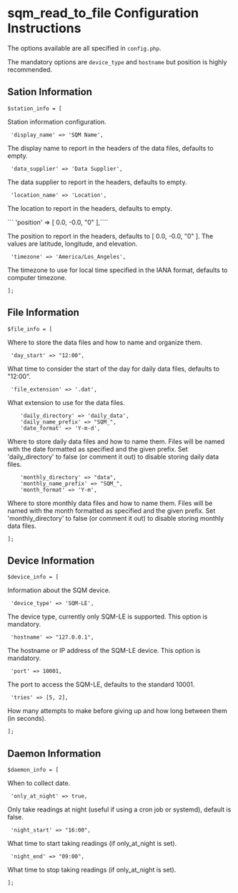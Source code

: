 # sqm_read_to_file Configuration Instructions

The options available are all specified in ```config.php```.

The mandatory options are ```device_type``` and ```hostname``` but position is highly recommended.

## Sation Information

```$station_info = [```

Station information configuration.

```	'display_name' => 'SQM Name',```

The display name to report in the headers of the data files, defaults to empty.

```	'data_supplier' => 'Data Supplier',```

The data supplier to report in the headers, defaults to empty.

```	'location_name' => 'Location',```

The location to report in the headers, defaults to empty.

```	'position' => [ 0.0, -0.0, "0" ],````

The position to report in the headers, defaults to [ 0.0, -0.0, "0" ].  The values are latitude, longitude, and elevation.

```	'timezone' => 'America/Los_Angeles',```

The timezone to use for local time specified in the IANA format, defaults to computer timezone.

```];```

## File Information

```$file_info = [```

Where to store the data files and how to name and organize them.

```	'day_start' => "12:00",```

What time to consider the start of the day for daily data files, defaults to "12:00".

```	'file_extension' => '.dat',```

What extension to use for the data files.

```
	'daily_directory' => 'daily_data',
	'daily_name_prefix' => "SQM_",
	'date_format' => 'Y-m-d',
```

Where to store daily data files and how to name them.  Files will be named with the date formatted as specified and the given prefix.  Set 'daily_directory' to false (or comment it out) to disable storing daily data files.

```
	'monthly_directory' => "data",
	'monthly_name_prefix' => "SQM_",
	'month_format' => 'Y-m',
```

Where to store monthly data files and how to name them.  Files will be named with the month formatted as specified and the given prefix.  Set 'monthly_directory' to false (or comment it out) to disable storing monthly data files.

```];```

## Device Information

```$device_info = [```

Information about the SQM device.

```	'device_type' => 'SQM-LE',```

The device type, currently only SQM-LE is supported.  This option is mandatory.

```	'hostname' => "127.0.0.1",```

The hostname or IP address of the SQM-LE device.  This option is mandatory.

```	'port' => 10001,```

The port to access the SQM-LE, defaults to the standard 10001.

```	'tries' => [5, 2],```

How many attempts to make before giving up and how long between them (in seconds).

```];```

## Daemon Information

```$daemon_info = [```

When to collect date.

```	'only_at_night' => true,```

Only take readings at night (useful if using a cron job or systemd), default is false.

```	'night_start' => "16:00",```

What time to start taking readings (if only_at_night is set).

```	'night_end' => "09:00",```

What time to stop taking readings (if only_at_night is set).

```];```